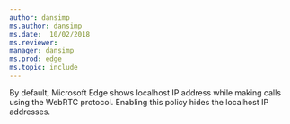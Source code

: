 ```yaml
---
author: dansimp
ms.author: dansimp
ms.date:  10/02/2018
ms.reviewer: 
manager: dansimp
ms.prod: edge
ms.topic: include
---
```


By default, Microsoft Edge shows localhost IP address while making calls using the WebRTC protocol. Enabling this policy hides the localhost IP addresses. 

